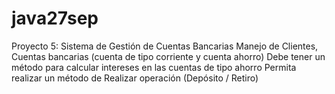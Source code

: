 # java27sep
Proyecto 5: Sistema de Gestión de Cuentas Bancarias Manejo de Clientes, Cuentas bancarias (cuenta de tipo corriente y cuenta ahorro) Debe tener un método para calcular intereses en las cuentas de tipo ahorro Permita realizar un método de Realizar operación (Depósito / Retiro)
